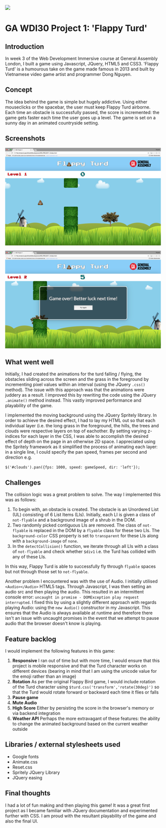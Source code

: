 ![](https://www.coindesk.com/wp-content/themes/coindesk2/images/events/consensus-2015/sponsors-and-partners/general-assembly.png)
# GA WDI30 Project 1: 'Flappy Turd'

## Introduction

In week 3 of the Web Development Immersive course at General Assembly London, I built a game using Javascript, JQuery, HTML5 and CSS3. 'Flappy Turd' is a humourous take on the game made famous in 2013 and built by Vietnamese video game artist and programmer Dong Nguyen. 

## Concept 

The idea behind the game is simple but hugely addictive. Using either mouseclicks or the spacebar, the user must keep Flappy Turd airborne. Each time an obstacle is successfully passed, the score is incremented: the game gets faster each time the user goes up a level. The game is set on a sunny day in an animated countryside setting. 

## Screenshots

![Screenshot](/screenshots/screenshot)

![Screenshot2](/screenshots/Screenshot2)

## What went well

Initially, I had created the animations for the turd falling / flying, the obstacles sliding across the screen and the grass in the foreground by incrementing pixel values within an interval (using the JQuery `.css()` method). The issue with this approach was that the animations were juddery as a result. I improved this by rewriting the code using the JQuery `.animate()` method instead. This vastly improved performance and playability of the game.

I implemented the moving background using the JQuery Spritely library. In order to achieve the desired effect, I had to lay my HTML out so that each individual layer (i.e. the long grass in the foreground, the hills, the trees and clouds were respective layers on top of eachother. By setting varying z-indices for each layer in the CSS, I was able to accomplish the desired effect of depth on the page in an otherwise 2D space. I appreciated using the Spritely framework as it simplified the process of animating each layer: in a single line, I could specify the pan speed, frames per second and direction e.g.

`$('#clouds').pan({fps: 1000, speed: gameSpeed, dir: 'left'});`

## Challenges

The collision logic was a great problem to solve. The way I implemented this was as follows:

1. To begin with, an obstacle is created. The obstacle is an Unordered List (UL) consisting of 6 List Items (LIs). Initially, each LI is given a class of `not-flyable` and a background image of a shrub in the DOM.
2. Two randomly picked contiguous LIs are removed. The class of `not-flyable` is replaced in the DOM by a `flyable` class for these two LIs. The `background-color` CSS property is set to `transparent` for these LIs along with a `background-image` of `none`.
3. In the `detectCollision()` function, we iterate through all LIs with a class of `not-flyable` and check whether `$div1` i.e. the Turd has collided with any of these LIs. 

In this way, Flappy Turd is able to successfully fly through `flyable` spaces but not through those set to `not-flyable`.

Another problem I encountered was with the use of Audio. I initially utilised `<Audio></Audio>` HTML5 tags. Through Javascript, I was then setting an audio src and then playing the audio. This resulted in an intermittent console error: `uncaught in promise - DOMException play request interrupted`. I fixed this by using a slightly different approach with regards playing Audio: using the `new Audio()` constructor in my Javascript. This ensures that the Audio is always available at runtime and therefore there isn't an issue with uncaught promises in the event that we attempt to pause audio that the browser doesn't know is playing.

## Feature backlog

I would implement the following features in this game:

1. **Responsive** I ran out of time but with more time, I would ensure that this project is mobile responsive and that the Turd character works on different devices (bearing in mind that I am using the unicode value for the emoji rather than an image)
2. **Rotation** As per the original Flappy Bird game, I would include rotation of the Turd character using `$turd.css('transform','rotate(30deg)')` so that the Turd would rotate forward or backward each time it flies or falls
3. **Pause game**
4. **Mute Audio**
5. **High Score** Either by persisting the score in the browser's memory or via backend integration
6. **Weather API** Perhaps the more extravagant of these features: the ability to change the animated background based on the current weather outside

## Libraries / external stylesheets used

* Google fonts
* Animate.css
* Reset.css
* Spritely JQuery Library
* JQuery easing

## Final thoughts

I had a lot of fun making and then playing this game! It was a great first project as I became familiar with JQuery documentation and experimented further with CSS. I am proud with the resultant playability of the game and also the final UI.


